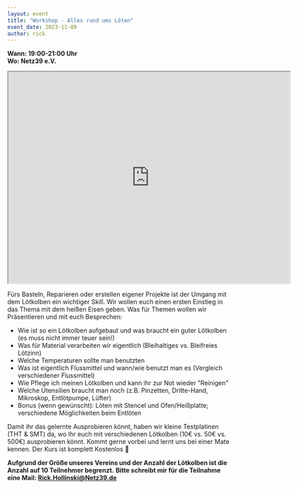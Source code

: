 ```yaml
---
layout: event
title: "Workshop - Alles rund ums Löten"
event_date: 2023-11-09
author: rick
---
```


**Wann: 19:00-21:00 Uhr**\
**Wo: Netz39 e.V.**

<iframe src="https://drive.google.com/file/d/1yDHnrxy2K7wmyubEjcGaOvPd4P_Z0Wsw/preview" width="640" height="480" allow="autoplay"></iframe>

Fürs Basteln, Reparieren oder erstellen eigener Projekte ist der Umgang mit dem Lötkolben ein wichtiger Skill.
Wir wollen euch einen ersten Einstieg in das Thema mit dem heißen Eisen geben. Was für Themen wollen wir Präsentieren und mit euch Besprechen:

- Wie ist so ein Lötkolben aufgebaut und was braucht ein guter Lötkolben (es muss nicht immer teuer sein!)
- Was für Material verarbeiten wir eigentlich (Bleihaltiges vs. Bleifreies Lötzinn)
- Welche Temperaturen sollte man benutzten
- Was ist eigentlich Flussmittel und wann/wie benutzt man es (Vergleich verschiedener Flussmittel)
- Wie Pflege ich meinen Lötkolben und kann ihr zur Not wieder "Reinigen"
- Welche Utensilien braucht man noch (z.B. Pinzetten, Dritte-Hand, Mikroskop, Entlötpumpe, Lüfter)
- Bonus (wenn gewünscht): Löten mit Stencel und Ofen/Heißplatte; verschiedene Möglichkeiten beim Entlöten

Damit ihr das gelernte Ausprobieren könnt, haben wir kleine Testplatinen (THT & SMT) da, wo Ihr euch mit verschiedenen Lötkolben (10€ vs. 50€ vs. 500€) ausprobieren könnt.
Kommt gerne vorbei und lernt uns bei einer Mate kennen. Der Kurs ist komplett Kostenlos 🙂

**Aufgrund der Größe unseres Vereins und der Anzahl der Lötkolben ist die Anzahl auf 10 Teilnehmer begrenzt.**
**Bitte schreibt mir für die Teilnahme eine Mail: Rick.Hollinski@Netz39.de**
